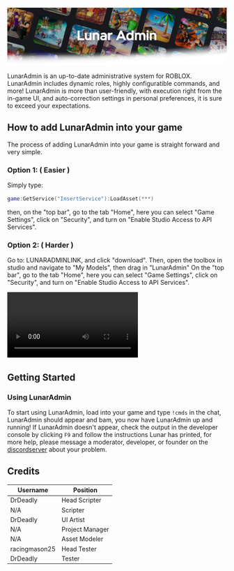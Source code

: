 ![Screenshot](https://raw.githubusercontent.com/InterstellarStudios/LunarAdmin/main/extra/images/LunarAdminFadeBack.png)

LunarAdmin is an up-to-date administrative system for ROBLOX. LunarAdmin includes dynamic roles, highly configuratible commands, and more! LunarAdmin is more than user-friendly, with execution right from the in-game UI, and auto-correction settings in personal preferences, it is sure to exceed your expectations.

## How to add LunarAdmin into your game

The process of adding LunarAdmin into your game is straight forward and very simple.

### Option 1: ( Easier )
Simply type:
```lua 
game:GetService("InsertService"):LoadAsset(***)
```
then, on the "top bar", go to the tab "Home", here you can select "Game Settings", click on "Security", and turn on "Enable Studio Access to API Services".

### Option 2: ( Harder )

Go to: LUNARADMINLINK, and click "download". Then, open the toolbox in studio and navigate to "My Models", then drag in "LunarAdmin"
On the "top bar", go to the tab "Home", here you can select "Game Settings", click on "Security", and turn on "Enable Studio Access to API Services".

![Turning on API Services: Video](https://raw.githubusercontent.com/InterstellarStudios/LunarAdmin/main/extra/videos/VideoTutorial.mp4)

## Getting Started
### Using LunarAdmin
To start using LunarAdmin, load into your game and type ```!cmds``` in the chat, LunarAdmin should appear and bam, you now have LunarAdmin up and running!
If LunarAdmin doesn't appear, check the output in the developer console by clicking ```F9``` and follow the instructions Lunar has printed, for more help, please message a moderator, developer, or founder on the [discordserver](https://discord.gg/6EhZfBWxVF) about your problem.

## Credits
| Username | Position |
| --- | --- |
| DrDeadIy | Head Scripter |
| N/A | Scripter |
| DrDeadIy | UI Artist |
| N/A | Project Manager |
| N/A | Asset Modeler |
| racingmason25 | Head Tester |
| DrDeadIy | Tester |
